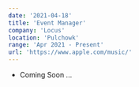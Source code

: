```yaml
---
date: '2021-04-18'
title: 'Event Manager'
company: 'Locus'
location: 'Pulchowk'
range: 'Apr 2021 - Present'
url: 'https://www.apple.com/music/'
---
```


- Coming Soon ...
